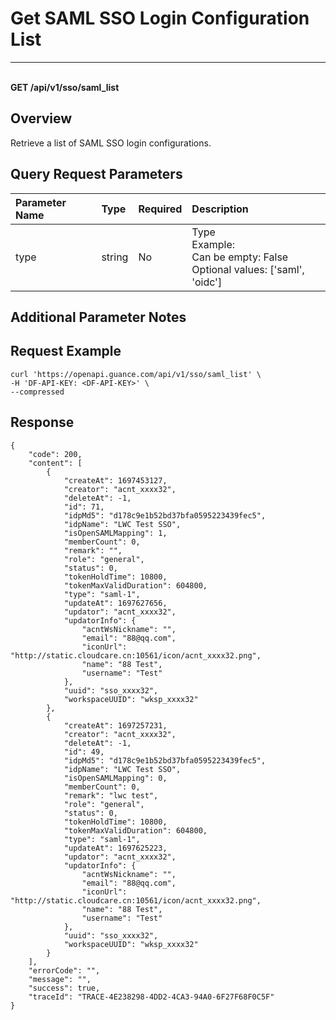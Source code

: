 # Get SAML SSO Login Configuration List

---

<br />**GET /api/v1/sso/saml_list**

## Overview
Retrieve a list of SAML SSO login configurations.

## Query Request Parameters

| Parameter Name | Type   | Required | Description               |
|:--------------|:-------|:---------|:--------------------------|
| type          | string | No       | Type<br>Example: <br>Can be empty: False <br>Optional values: ['saml', 'oidc'] |

## Additional Parameter Notes

## Request Example
```shell
curl 'https://openapi.guance.com/api/v1/sso/saml_list' \
-H 'DF-API-KEY: <DF-API-KEY>' \
--compressed
```

## Response
```shell
{
    "code": 200,
    "content": [
        {
            "createAt": 1697453127,
            "creator": "acnt_xxxx32",
            "deleteAt": -1,
            "id": 71,
            "idpMd5": "d178c9e1b52bd37bfa0595223439fec5",
            "idpName": "LWC Test SSO",
            "isOpenSAMLMapping": 1,
            "memberCount": 0,
            "remark": "",
            "role": "general",
            "status": 0,
            "tokenHoldTime": 10800,
            "tokenMaxValidDuration": 604800,
            "type": "saml-1",
            "updateAt": 1697627656,
            "updator": "acnt_xxxx32",
            "updatorInfo": {
                "acntWsNickname": "",
                "email": "88@qq.com",
                "iconUrl": "http://static.cloudcare.cn:10561/icon/acnt_xxxx32.png",
                "name": "88 Test",
                "username": "Test"
            },
            "uuid": "sso_xxxx32",
            "workspaceUUID": "wksp_xxxx32"
        },
        {
            "createAt": 1697257231,
            "creator": "acnt_xxxx32",
            "deleteAt": -1,
            "id": 49,
            "idpMd5": "d178c9e1b52bd37bfa0595223439fec5",
            "idpName": "LWC Test SSO",
            "isOpenSAMLMapping": 0,
            "memberCount": 0,
            "remark": "lwc test",
            "role": "general",
            "status": 0,
            "tokenHoldTime": 10800,
            "tokenMaxValidDuration": 604800,
            "type": "saml-1",
            "updateAt": 1697625223,
            "updator": "acnt_xxxx32",
            "updatorInfo": {
                "acntWsNickname": "",
                "email": "88@qq.com",
                "iconUrl": "http://static.cloudcare.cn:10561/icon/acnt_xxxx32.png",
                "name": "88 Test",
                "username": "Test"
            },
            "uuid": "sso_xxxx32",
            "workspaceUUID": "wksp_xxxx32"
        }
    ],
    "errorCode": "",
    "message": "",
    "success": true,
    "traceId": "TRACE-4E238298-4DD2-4CA3-94A0-6F27F68F0C5F"
}
```
